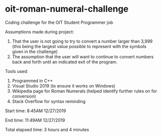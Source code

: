 # oit-roman-numeral-challenge
Coding challenge for the OIT Student Programmer job

Assumptions made during project:
1. That the user is not going to try to convert a number larger than 3,999 (this being the largest value possible to represent with the symbols given in the challenge)
2. The assumption that the user will want to continue to convert numbers back and forth until an indicated exit of the program.

Tools used:
1. Programmed in C++
2. Visual Studio 2019 (to ensure it works on Windows)
3. Wikipedia page for Roman Numerals (helped identify further rules on for conversion)
4. Stack Overflow for syntax reminding

Start time: 8:45AM 12/27/2019

End time: 11:49AM 12/27/2019

Total elapsed time: 3 hours and 4 minutes
